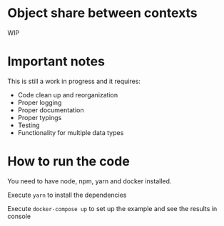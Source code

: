 # Object share between contexts

WIP

# Important notes

This is still a work in progress and it requires:

- Code clean up and reorganization
- Proper logging
- Proper documentation
- Proper typings
- Testing
- Functionality for multiple data types

# How to run the code

You need to have node, npm, yarn and docker installed.

Execute `yarn` to install the dependencies

Execute `docker-compose up` to set up the example and see the results in console
